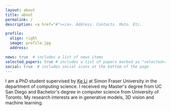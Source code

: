 ```yaml
---
layout: about
title: about
permalink: /
description: <a href="#"></a>. Address. Contacts. Moto. Etc.

profile:
  align: right
  image: profile.jpg
  address: 

news: true  # includes a list of news items
selected_papers: true # includes a list of papers marked as "selected={true}"
social: true  # includes social icons at the bottom of the page
---
```


I am a PhD student supervised by [Ke Li](https://www.math.ias.edu/~ke.li/) at Simon Fraser University in the department of computing science. I received my Master's degree from UC San Diego and Bachelor's degree in computer science from University of Toronto. My research interests are in generative models, 3D vision and machine learning.

